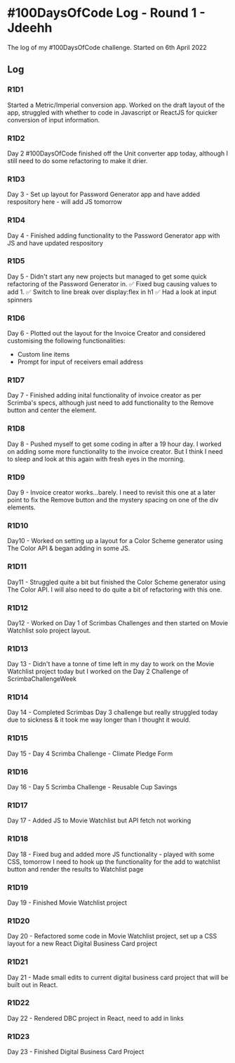 # #100DaysOfCode Log - Round 1 - Jdeehh

The log of my #100DaysOfCode challenge. Started on 6th April 2022
## Log

### R1D1 
Started a Metric/Imperial conversion app. Worked on the draft layout of the app, struggled with whether to code in Javascript or ReactJS for quicker conversion of input information.

### R1D2
Day 2 #100DaysOfCode finished off the Unit converter app today, although I still need to do some refactoring to make it drier.

### R1D3
Day 3 - Set up layout for Password Generator app and have added respository here - will add JS tomorrow

### R1D4
Day 4 - Finished adding functionality to the Password Generator app with JS and have updated respository

### R1D5
Day 5 - Didn't start any new projects but managed to get some quick refactoring of the Password Generator in.
✅ Fixed bug causing values to add 1.
✅ Switch to line break over display:flex in h1
✅ Had a look at input spinners

### R1D6
Day 6 - Plotted out the layout for the Invoice Creator and considered customising the following functionalities:
- Custom line items
- Prompt for input of receivers email address

### R1D7
Day 7 - Finished adding inital functionality of invoice creator as per Scrimba's specs, although just need to add functionality to the Remove button and center the element.

### R1D8
Day 8 - Pushed myself to get some coding in after a 19 hour day. I worked on adding some more functionality to the invoice creator. But I think I need to sleep and look at this again with fresh eyes in the morning.

### R1D9
Day 9 - Invoice creator works...barely. I need to revisit this one at a later point to fix the Remove button and the mystery spacing on one of the div elements.

### R1D10
Day10 - Worked on setting up a layout for a Color Scheme generator using The Color API & began adding in some JS.

### R1D11
Day11 - Struggled quite a bit but finished the Color Scheme generator using The Color API. I will also need to do quite a bit of refactoring with this one.

### R1D12

Day12 - Worked on Day 1 of Scrimbas Challenges and then started on Movie Watchlist solo project layout.

### R1D13

Day 13 -  Didn't have a tonne of time left in my day to work on the Movie Watchlist project today but I worked on the Day 2 Challenge of ScrimbaChallengeWeek

### R1D14

Day 14 - Completed Scrimbas Day 3 challenge but really struggled today due to sickness & it took me way longer than I thought it would.

### R1D15

Day 15 - Day 4 Scrimba Challenge - Climate Pledge Form

### R1D16

Day 16 - Day 5 Scrimba Challenge - Reusable Cup Savings

### R1D17

Day 17 - Added JS to Movie Watchlist but API fetch not working

### R1D18

Day 18 - Fixed bug and added more JS functionality - played with some CSS, tomorrow I need to hook up the functionality for the add to watchlist button and render the results to Watchlist page


### R1D19
Day 19 - Finished Movie Watchlist project

### R1D20
Day 20 - Refactored some code in Movie Watchlist project, set up a CSS layout for a new React Digital Business Card project

### R1D21
Day 21 - Made small edits to current digital business card project that will be built out in React.

### R1D22
Day 22 - Rendered DBC project in React, need to add in links

### R1D23
Day 23 - Finished Digital Business Card Project
